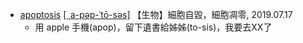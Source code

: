 - [apoptosis](https://tw.dictionary.search.yahoo.com/search?p=apoptosis) 
  [[ ˌa-pəp-ˈtō-səs]](https://www.merriam-webster.com/dictionary/apoptosis)
  【生物】細胞自毀，細胞凋零, 2019.07.17
  - 用 apple 手機(apop)，留下遺書給姊姊(to-sis)，我要去XX了
